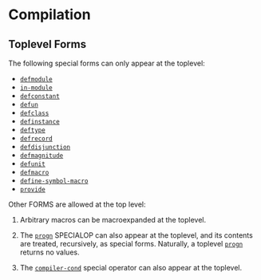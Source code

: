 # Compilation

## Toplevel Forms

The following special forms can only appear at the toplevel:

- [`defmodule`](#op:defmodule)
- [`in-module`](#op:in-module)
- [`defconstant`](#op:defconstant)
- [`defun`](#op:defun)
- [`defclass`](#op:defclass)
- [`definstance`](#op:definstance)
- [`deftype`](#op:deftype)
- [`defrecord`](#op:defrecord)
- [`defdisjunction`](#op:defdisjunction)
- [`defmagnitude`](#op:defmagnitude)
- [`defunit`](#op:defunit)
- [`defmacro`](#op:defmacro)
- [`define-symbol-macro`](#op:define-symbol-macro)
- [`provide`](#op:provide)

Other FORMS are allowed at the top level:

1. Arbitrary macros can be macroexpanded at the toplevel.

2. The [`progn`](#op:progn) SPECIALOP can also appear at the toplevel, and its
   contents are treated, recursively, as special forms. Naturally, a
   toplevel [`progn`](#op:progn) returns no values.

3. The [`compiler-cond`](#op:compiler-cond) special operator can also appear at
   the toplevel.
